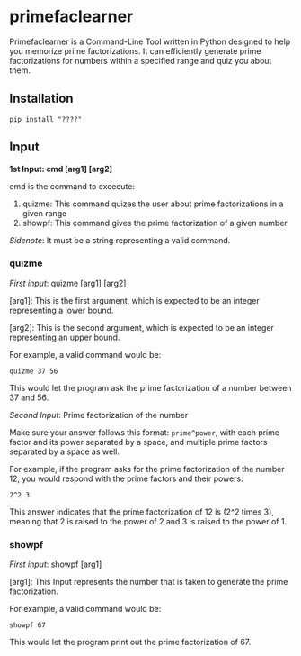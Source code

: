 # primefaclearner
Primefaclearner is a Command-Line Tool written in Python designed to help you memorize prime factorizations. It can efficiently generate prime factorizations for numbers within a specified range and quiz you about them.

## Installation
```
pip install "????"
```

## Input
**1st Input: cmd [arg1] [arg2]**

cmd is the command to excecute:

1. quizme: This command quizes the user about prime factorizations in a given range
2. showpf: This command gives the prime factorization of a given number

*Sidenote*: It must be a string representing a valid command.

### quizme
*First input*: quizme [arg1] [arg2]

[arg1]: This is the first argument, which is expected to be an integer representing a lower bound.

[arg2]: This is the second argument, which is expected to be an integer representing an upper bound. 

For example, a valid command would be:

```
quizme 37 56
```
This would let the program ask the prime factorization of a number between 37 and 56.

*Second Input*: Prime factorization of the number

Make sure your answer follows this format: `prime^power`, with each prime factor and its power separated by a space, and multiple prime factors separated by a space as well.

For example, if the program asks for the prime factorization of the number 12, you would respond with the prime factors and their powers:

```
2^2 3
```

This answer indicates that the prime factorization of 12 is \(2^2 times 3\), meaning that 2 is raised to the power of 2 and 3 is raised to the power of 1. 

### showpf
*First input*: showpf [arg1]

[arg1]: This Input represents the number that is taken to generate the prime factorization.

For example, a valid command would be:

```
showpf 67
```
This would let the program print out the prime factorization of 67.
